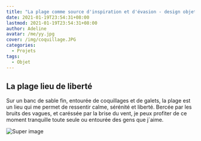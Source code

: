 ```yaml
---
title: "La plage comme source d'inspiration et d'évasion - design objet"
date: 2021-01-19T23:54:31+08:00
lastmod: 2021-01-19T23:54:31+08:00
author: Adeline
avatar: /me/yy.jpg
cover: /img/coquillage.JPG
categories:
  - Projets
tags:
  - Objet
---
```



<!--more-->

## La plage lieu de liberté

Sur un banc de sable fin, entourée de coquillages et de galets, la plage est un lieu qui me permet de ressentir calme, sérénité et liberté. Bercée par les bruits des vagues, et caréssée par la brise du vent, je peux profiter de ce moment tranquille toute seule ou entourée des gens que j´aime.


![Super image](/img/coquillage_objet.jpg)
